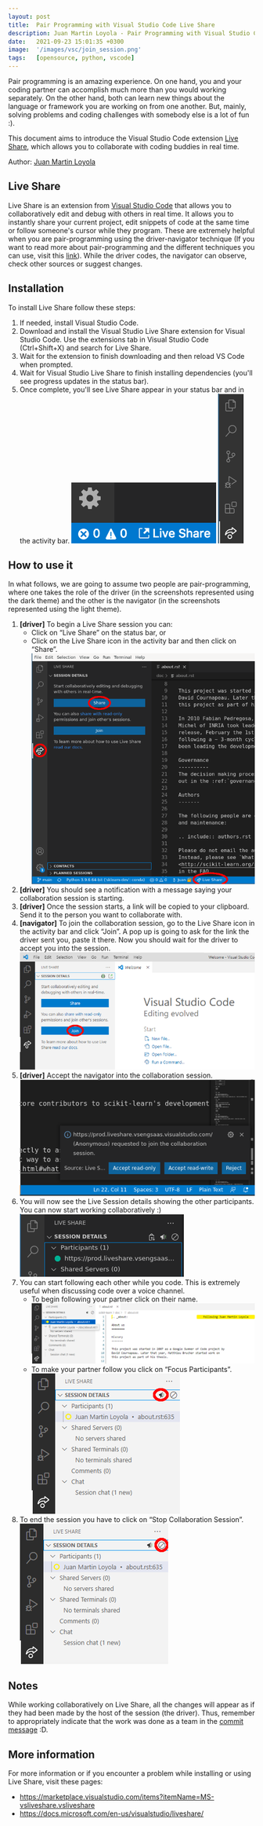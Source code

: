```yaml
---
layout: post
title:  Pair Programming with Visual Studio Code Live Share
description: Juan Martin Loyola - Pair Programming with Visual Studio Code Live Share
date:   2021-09-23 15:01:35 +0300
image:  '/images/vsc/join_session.png'
tags:   [opensource, python, vscode]
---
```


Pair programming is an amazing experience. On one hand, you and your coding partner can accomplish much more than you would working separately. On the other hand, both can learn new things about the language or framework you are working on from one another. But, mainly, solving problems and coding challenges with somebody else is a lot of fun :).

This document aims to introduce the Visual Studio Code extension [Live Share](https://visualstudio.microsoft.com/services/live-share/), which allows you to collaborate with coding buddies in real time.

Author:  [Juan Martin Loyola](https://jmloyola.github.io/)

## Live Share
Live Share is an extension from [Visual Studio Code](https://code.visualstudio.com/) that allows you to collaboratively edit and debug with others in real time. It allows you to instantly share your current project, edit snippets of code at the same time or follow someone's cursor while they program.
These are extremely helpful when you are pair-programming using the driver-navigator technique (If you want to read more about pair-programming and the different techniques you can use, visit this [link](https://medium.com/@weblab_tech/pair-programming-guide-a76ca43ff389)). While the driver codes, the navigator can observe, check other sources or suggest changes.

## Installation
To install Live Share follow these steps:
1. If needed, install Visual Studio Code.
2. Download and install the Visual Studio Live Share extension for Visual Studio Code. Use the extensions tab in Visual Studio Code (Ctrl+Shift+X) and search for Live Share.
3. Wait for the extension to finish downloading and then reload VS Code when prompted.
4. Wait for Visual Studio Live Share to finish installing dependencies (you'll see progress updates in the status bar).
5. Once complete, you'll see Live Share appear in your status bar and in the activity bar.
![Live Share Status Bar](/images/vsc/live_share_status_bar.png)
![Live Share Status Bar](/images/vsc/live_share_activity_bar.png)

## How to use it
In what follows, we are going to assume two people are pair-programming, where one takes the role of the driver (in the screenshots represented using the dark theme) and the other is the navigator (in the screenshots represented using the light theme).

1. **[driver]** To begin a Live Share session you can:
	- Click on “Live Share” on the status bar, or
	- Click on the Live Share icon in the activity bar and then click on “Share”. ![Create Session](/images/vsc/create_session.png)
2. **[driver]** You should see a notification with a message saying your collaboration session is starting.
3. **[driver]** Once the session starts, a link will be copied to your clipboard. Send it to the person you want to collaborate with.
4. **[navigator]** To join the collaboration session, go to the Live Share icon in the activity bar and click “Join”. A pop up is going to ask for the link the driver sent you, paste it there. Now you should wait for the driver to accept you into the session. ![Join Session](/images/vsc/join_session.png)
5. **[driver]** Accept the navigator into the collaboration session. ![Accept Session](/images/vsc/accept_session.png)
6. You will now see the Live Session details showing the other participants. You can now start working collaboratively :) ![Working Session](/images/vsc/working_session.png)
7. You can start following each other while you code. This is extremely useful when discussing code over a voice channel.
	- To begin following your partner click on their name. ![Following Partner](/images/vsc/following_you.png)
	- To make your partner follow you click on “Focus Participants”. ![Follow Me](/images/vsc/follow_me.png)
8. To end the session you have to click on “Stop Collaboration Session”. ![End Session](/images/vsc/end_session.png)

## Notes
While working collaboratively on Live Share, all the changes will appear as if they had been made by the host of the session (the driver). Thus, remember to appropriately indicate that the work was done as a team in the [commit message](https://docs.github.com/es/github/committing-changes-to-your-project/creating-and-editing-commits/creating-a-commit-with-multiple-authors) :D.

## More information
For more information or if you encounter a problem while installing or using Live Share, visit these pages:
- https://marketplace.visualstudio.com/items?itemName=MS-vsliveshare.vsliveshare
- https://docs.microsoft.com/en-us/visualstudio/liveshare/
